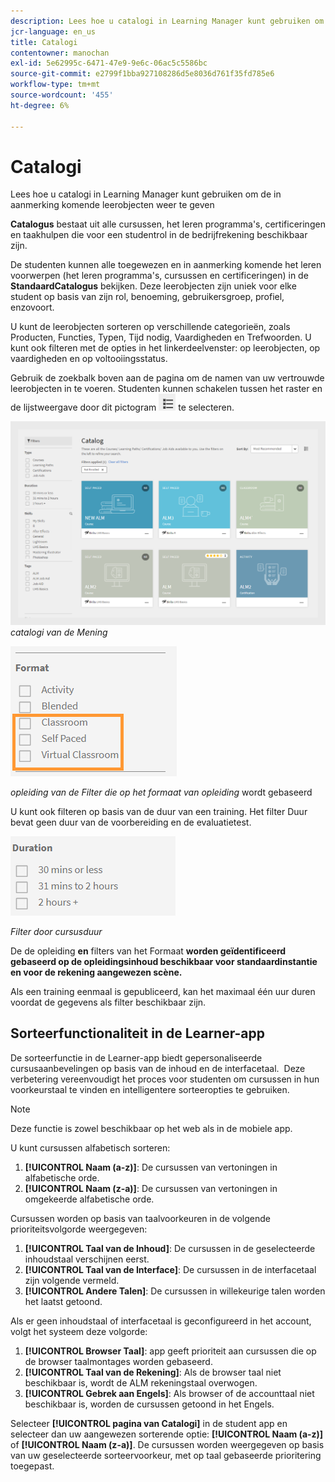 ```yaml
---
description: Lees hoe u catalogi in Learning Manager kunt gebruiken om de in aanmerking komende leerobjecten weer te geven
jcr-language: en_us
title: Catalogi
contentowner: manochan
exl-id: 5e62995c-6471-47e9-9e6c-06ac5c5586bc
source-git-commit: e2799f1bba927108286d5e8036d761f35fd785e6
workflow-type: tm+mt
source-wordcount: '455'
ht-degree: 6%

---
```


# Catalogi

Lees hoe u catalogi in Learning Manager kunt gebruiken om de in aanmerking komende leerobjecten weer te geven

**Catalogus** bestaat uit alle cursussen, het leren programma&#39;s, certificeringen en taakhulpen die voor een studentrol in de bedrijfrekening beschikbaar zijn.

De studenten kunnen alle toegewezen en in aanmerking komende het leren voorwerpen (het leren programma&#39;s, cursussen en certificeringen) in de **StandaardCatalogus** bekijken. Deze leerobjecten zijn uniek voor elke student op basis van zijn rol, benoeming, gebruikersgroep, profiel, enzovoort.

U kunt de leerobjecten sorteren op verschillende categorieën, zoals Producten, Functies, Typen, Tijd nodig, Vaardigheden en Trefwoorden. U kunt ook filteren met de opties in het linkerdeelvenster: op leerobjecten, op vaardigheden en op voltooiingsstatus.

Gebruik de zoekbalk boven aan de pagina om de namen van uw vertrouwde leerobjecten in te voeren. Studenten kunnen schakelen tussen het raster en de lijstweergave door dit pictogram ![](assets/icon-list.png) te selecteren.

![](assets/catalogs.png)
*catalogi van de Mening*

<!--As a learner, you can  filter training based on the format of training, for example, Classroom, Self-paced, or Virtual Classroom. In addition, the learner can also filter the trainings based on Training Duration. Skill Levels filter which is already available, can now be enabled/disabled by Administrator. -->

![](assets/image014.png)

*opleiding van de Filter die op het formaat van opleiding* wordt gebaseerd

U kunt ook filteren op basis van de duur van een training. Het filter Duur bevat geen duur van de voorbereiding en de evaluatietest.

![](assets/image015.png)

*Filter door cursusduur*

De de opleiding **en** filters van het Formaat **worden geïdentificeerd gebaseerd op de opleidingsinhoud beschikbaar voor standaardinstantie en voor de rekening aangewezen scène.**

Als een training eenmaal is gepubliceerd, kan het maximaal één uur duren voordat de gegevens als filter beschikbaar zijn.

## Sorteerfunctionaliteit in de Learner-app

De sorteerfunctie in de Learner-app biedt gepersonaliseerde cursusaanbevelingen op basis van de inhoud en de interfacetaal. &#x200B; Deze verbetering vereenvoudigt het proces voor studenten om cursussen in hun voorkeurstaal te vinden en intelligentere sorteeropties te gebruiken.

>[!NOTE]
>
>Deze functie is zowel beschikbaar op het web als in de mobiele app.

U kunt cursussen alfabetisch sorteren:

1. **[!UICONTROL Naam (a-z)]**: De cursussen van vertoningen in alfabetische orde.
2. **[!UICONTROL Naam (z-a)]**: De cursussen van vertoningen in omgekeerde alfabetische orde.

Cursussen worden op basis van taalvoorkeuren in de volgende prioriteitsvolgorde weergegeven:

1. **[!UICONTROL Taal van de Inhoud]**: De cursussen in de geselecteerde inhoudstaal verschijnen eerst.
2. **[!UICONTROL Taal van de Interface]**: De cursussen in de interfacetaal zijn volgende vermeld.
3. **[!UICONTROL Andere Talen]**: De cursussen in willekeurige talen worden het laatst getoond.

Als er geen inhoudstaal of interfacetaal is geconfigureerd in het account, volgt het systeem deze volgorde:

1. **[!UICONTROL Browser Taal]**: app geeft prioriteit aan cursussen die op de browser taalmontages worden gebaseerd.
2. **[!UICONTROL Taal van de Rekening]**: Als de browser taal niet beschikbaar is, wordt de ALM rekeningstaal overwogen.
3. **[!UICONTROL Gebrek aan Engels]**: Als browser of de accounttaal niet beschikbaar is, worden de cursussen getoond in het Engels.

Selecteer **[!UICONTROL pagina van Catalogi]** in de student app en selecteer dan uw aangewezen sorterende optie: **[!UICONTROL Naam (a-z)]** of **[!UICONTROL Naam (z-a)]**. De cursussen worden weergegeven op basis van uw geselecteerde sorteervoorkeur, met op taal gebaseerde prioritering toegepast.